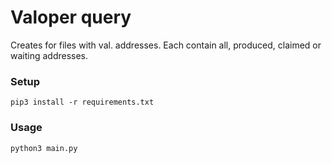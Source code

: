 # Valoper query
Creates for files with val. addresses. Each contain all, produced, claimed or waiting addresses.

### Setup
`
pip3 install -r requirements.txt
`
### Usage
`
python3 main.py
`